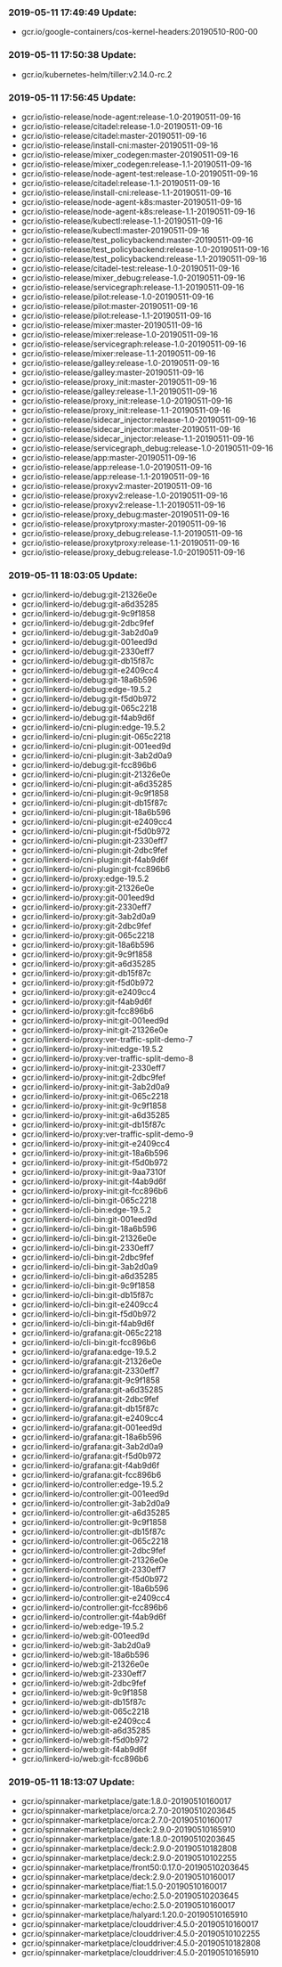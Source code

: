 ### 2019-05-11 17:49:49 Update:

- gcr.io/google-containers/cos-kernel-headers:20190510-R00-00
### 2019-05-11 17:50:38 Update:

- gcr.io/kubernetes-helm/tiller:v2.14.0-rc.2
### 2019-05-11 17:56:45 Update:

- gcr.io/istio-release/node-agent:release-1.0-20190511-09-16
- gcr.io/istio-release/citadel:release-1.0-20190511-09-16
- gcr.io/istio-release/citadel:master-20190511-09-16
- gcr.io/istio-release/install-cni:master-20190511-09-16
- gcr.io/istio-release/mixer_codegen:master-20190511-09-16
- gcr.io/istio-release/mixer_codegen:release-1.1-20190511-09-16
- gcr.io/istio-release/node-agent-test:release-1.0-20190511-09-16
- gcr.io/istio-release/citadel:release-1.1-20190511-09-16
- gcr.io/istio-release/install-cni:release-1.1-20190511-09-16
- gcr.io/istio-release/node-agent-k8s:master-20190511-09-16
- gcr.io/istio-release/node-agent-k8s:release-1.1-20190511-09-16
- gcr.io/istio-release/kubectl:release-1.1-20190511-09-16
- gcr.io/istio-release/kubectl:master-20190511-09-16
- gcr.io/istio-release/test_policybackend:master-20190511-09-16
- gcr.io/istio-release/test_policybackend:release-1.0-20190511-09-16
- gcr.io/istio-release/test_policybackend:release-1.1-20190511-09-16
- gcr.io/istio-release/citadel-test:release-1.0-20190511-09-16
- gcr.io/istio-release/mixer_debug:release-1.0-20190511-09-16
- gcr.io/istio-release/servicegraph:release-1.1-20190511-09-16
- gcr.io/istio-release/pilot:release-1.0-20190511-09-16
- gcr.io/istio-release/pilot:master-20190511-09-16
- gcr.io/istio-release/pilot:release-1.1-20190511-09-16
- gcr.io/istio-release/mixer:master-20190511-09-16
- gcr.io/istio-release/mixer:release-1.0-20190511-09-16
- gcr.io/istio-release/servicegraph:release-1.0-20190511-09-16
- gcr.io/istio-release/mixer:release-1.1-20190511-09-16
- gcr.io/istio-release/galley:release-1.0-20190511-09-16
- gcr.io/istio-release/galley:master-20190511-09-16
- gcr.io/istio-release/proxy_init:master-20190511-09-16
- gcr.io/istio-release/galley:release-1.1-20190511-09-16
- gcr.io/istio-release/proxy_init:release-1.0-20190511-09-16
- gcr.io/istio-release/proxy_init:release-1.1-20190511-09-16
- gcr.io/istio-release/sidecar_injector:release-1.0-20190511-09-16
- gcr.io/istio-release/sidecar_injector:master-20190511-09-16
- gcr.io/istio-release/sidecar_injector:release-1.1-20190511-09-16
- gcr.io/istio-release/servicegraph_debug:release-1.0-20190511-09-16
- gcr.io/istio-release/app:master-20190511-09-16
- gcr.io/istio-release/app:release-1.0-20190511-09-16
- gcr.io/istio-release/app:release-1.1-20190511-09-16
- gcr.io/istio-release/proxyv2:master-20190511-09-16
- gcr.io/istio-release/proxyv2:release-1.0-20190511-09-16
- gcr.io/istio-release/proxyv2:release-1.1-20190511-09-16
- gcr.io/istio-release/proxy_debug:master-20190511-09-16
- gcr.io/istio-release/proxytproxy:master-20190511-09-16
- gcr.io/istio-release/proxy_debug:release-1.1-20190511-09-16
- gcr.io/istio-release/proxytproxy:release-1.1-20190511-09-16
- gcr.io/istio-release/proxy_debug:release-1.0-20190511-09-16
### 2019-05-11 18:03:05 Update:

- gcr.io/linkerd-io/debug:git-21326e0e
- gcr.io/linkerd-io/debug:git-a6d35285
- gcr.io/linkerd-io/debug:git-9c9f1858
- gcr.io/linkerd-io/debug:git-2dbc9fef
- gcr.io/linkerd-io/debug:git-3ab2d0a9
- gcr.io/linkerd-io/debug:git-001eed9d
- gcr.io/linkerd-io/debug:git-2330eff7
- gcr.io/linkerd-io/debug:git-db15f87c
- gcr.io/linkerd-io/debug:git-e2409cc4
- gcr.io/linkerd-io/debug:git-18a6b596
- gcr.io/linkerd-io/debug:edge-19.5.2
- gcr.io/linkerd-io/debug:git-f5d0b972
- gcr.io/linkerd-io/debug:git-065c2218
- gcr.io/linkerd-io/debug:git-f4ab9d6f
- gcr.io/linkerd-io/cni-plugin:edge-19.5.2
- gcr.io/linkerd-io/cni-plugin:git-065c2218
- gcr.io/linkerd-io/cni-plugin:git-001eed9d
- gcr.io/linkerd-io/cni-plugin:git-3ab2d0a9
- gcr.io/linkerd-io/debug:git-fcc896b6
- gcr.io/linkerd-io/cni-plugin:git-21326e0e
- gcr.io/linkerd-io/cni-plugin:git-a6d35285
- gcr.io/linkerd-io/cni-plugin:git-9c9f1858
- gcr.io/linkerd-io/cni-plugin:git-db15f87c
- gcr.io/linkerd-io/cni-plugin:git-18a6b596
- gcr.io/linkerd-io/cni-plugin:git-e2409cc4
- gcr.io/linkerd-io/cni-plugin:git-f5d0b972
- gcr.io/linkerd-io/cni-plugin:git-2330eff7
- gcr.io/linkerd-io/cni-plugin:git-2dbc9fef
- gcr.io/linkerd-io/cni-plugin:git-f4ab9d6f
- gcr.io/linkerd-io/cni-plugin:git-fcc896b6
- gcr.io/linkerd-io/proxy:edge-19.5.2
- gcr.io/linkerd-io/proxy:git-21326e0e
- gcr.io/linkerd-io/proxy:git-001eed9d
- gcr.io/linkerd-io/proxy:git-2330eff7
- gcr.io/linkerd-io/proxy:git-3ab2d0a9
- gcr.io/linkerd-io/proxy:git-2dbc9fef
- gcr.io/linkerd-io/proxy:git-065c2218
- gcr.io/linkerd-io/proxy:git-18a6b596
- gcr.io/linkerd-io/proxy:git-9c9f1858
- gcr.io/linkerd-io/proxy:git-a6d35285
- gcr.io/linkerd-io/proxy:git-db15f87c
- gcr.io/linkerd-io/proxy:git-f5d0b972
- gcr.io/linkerd-io/proxy:git-e2409cc4
- gcr.io/linkerd-io/proxy:git-f4ab9d6f
- gcr.io/linkerd-io/proxy:git-fcc896b6
- gcr.io/linkerd-io/proxy-init:git-001eed9d
- gcr.io/linkerd-io/proxy-init:git-21326e0e
- gcr.io/linkerd-io/proxy:ver-traffic-split-demo-7
- gcr.io/linkerd-io/proxy-init:edge-19.5.2
- gcr.io/linkerd-io/proxy:ver-traffic-split-demo-8
- gcr.io/linkerd-io/proxy-init:git-2330eff7
- gcr.io/linkerd-io/proxy-init:git-2dbc9fef
- gcr.io/linkerd-io/proxy-init:git-3ab2d0a9
- gcr.io/linkerd-io/proxy-init:git-065c2218
- gcr.io/linkerd-io/proxy-init:git-9c9f1858
- gcr.io/linkerd-io/proxy-init:git-a6d35285
- gcr.io/linkerd-io/proxy-init:git-db15f87c
- gcr.io/linkerd-io/proxy:ver-traffic-split-demo-9
- gcr.io/linkerd-io/proxy-init:git-e2409cc4
- gcr.io/linkerd-io/proxy-init:git-18a6b596
- gcr.io/linkerd-io/proxy-init:git-f5d0b972
- gcr.io/linkerd-io/proxy-init:git-9aa7310f
- gcr.io/linkerd-io/proxy-init:git-f4ab9d6f
- gcr.io/linkerd-io/proxy-init:git-fcc896b6
- gcr.io/linkerd-io/cli-bin:git-065c2218
- gcr.io/linkerd-io/cli-bin:edge-19.5.2
- gcr.io/linkerd-io/cli-bin:git-001eed9d
- gcr.io/linkerd-io/cli-bin:git-18a6b596
- gcr.io/linkerd-io/cli-bin:git-21326e0e
- gcr.io/linkerd-io/cli-bin:git-2330eff7
- gcr.io/linkerd-io/cli-bin:git-2dbc9fef
- gcr.io/linkerd-io/cli-bin:git-3ab2d0a9
- gcr.io/linkerd-io/cli-bin:git-a6d35285
- gcr.io/linkerd-io/cli-bin:git-9c9f1858
- gcr.io/linkerd-io/cli-bin:git-db15f87c
- gcr.io/linkerd-io/cli-bin:git-e2409cc4
- gcr.io/linkerd-io/cli-bin:git-f5d0b972
- gcr.io/linkerd-io/cli-bin:git-f4ab9d6f
- gcr.io/linkerd-io/grafana:git-065c2218
- gcr.io/linkerd-io/cli-bin:git-fcc896b6
- gcr.io/linkerd-io/grafana:edge-19.5.2
- gcr.io/linkerd-io/grafana:git-21326e0e
- gcr.io/linkerd-io/grafana:git-2330eff7
- gcr.io/linkerd-io/grafana:git-9c9f1858
- gcr.io/linkerd-io/grafana:git-a6d35285
- gcr.io/linkerd-io/grafana:git-2dbc9fef
- gcr.io/linkerd-io/grafana:git-db15f87c
- gcr.io/linkerd-io/grafana:git-e2409cc4
- gcr.io/linkerd-io/grafana:git-001eed9d
- gcr.io/linkerd-io/grafana:git-18a6b596
- gcr.io/linkerd-io/grafana:git-3ab2d0a9
- gcr.io/linkerd-io/grafana:git-f5d0b972
- gcr.io/linkerd-io/grafana:git-f4ab9d6f
- gcr.io/linkerd-io/grafana:git-fcc896b6
- gcr.io/linkerd-io/controller:edge-19.5.2
- gcr.io/linkerd-io/controller:git-001eed9d
- gcr.io/linkerd-io/controller:git-3ab2d0a9
- gcr.io/linkerd-io/controller:git-a6d35285
- gcr.io/linkerd-io/controller:git-9c9f1858
- gcr.io/linkerd-io/controller:git-db15f87c
- gcr.io/linkerd-io/controller:git-065c2218
- gcr.io/linkerd-io/controller:git-2dbc9fef
- gcr.io/linkerd-io/controller:git-21326e0e
- gcr.io/linkerd-io/controller:git-2330eff7
- gcr.io/linkerd-io/controller:git-f5d0b972
- gcr.io/linkerd-io/controller:git-18a6b596
- gcr.io/linkerd-io/controller:git-e2409cc4
- gcr.io/linkerd-io/controller:git-fcc896b6
- gcr.io/linkerd-io/controller:git-f4ab9d6f
- gcr.io/linkerd-io/web:edge-19.5.2
- gcr.io/linkerd-io/web:git-001eed9d
- gcr.io/linkerd-io/web:git-3ab2d0a9
- gcr.io/linkerd-io/web:git-18a6b596
- gcr.io/linkerd-io/web:git-21326e0e
- gcr.io/linkerd-io/web:git-2330eff7
- gcr.io/linkerd-io/web:git-2dbc9fef
- gcr.io/linkerd-io/web:git-9c9f1858
- gcr.io/linkerd-io/web:git-db15f87c
- gcr.io/linkerd-io/web:git-065c2218
- gcr.io/linkerd-io/web:git-e2409cc4
- gcr.io/linkerd-io/web:git-a6d35285
- gcr.io/linkerd-io/web:git-f5d0b972
- gcr.io/linkerd-io/web:git-f4ab9d6f
- gcr.io/linkerd-io/web:git-fcc896b6
### 2019-05-11 18:13:07 Update:

- gcr.io/spinnaker-marketplace/gate:1.8.0-20190510160017
- gcr.io/spinnaker-marketplace/orca:2.7.0-20190510203645
- gcr.io/spinnaker-marketplace/orca:2.7.0-20190510160017
- gcr.io/spinnaker-marketplace/deck:2.9.0-20190510165910
- gcr.io/spinnaker-marketplace/gate:1.8.0-20190510203645
- gcr.io/spinnaker-marketplace/deck:2.9.0-20190510182808
- gcr.io/spinnaker-marketplace/deck:2.9.0-20190510102255
- gcr.io/spinnaker-marketplace/front50:0.17.0-20190510203645
- gcr.io/spinnaker-marketplace/deck:2.9.0-20190510160017
- gcr.io/spinnaker-marketplace/fiat:1.5.0-20190510160017
- gcr.io/spinnaker-marketplace/echo:2.5.0-20190510203645
- gcr.io/spinnaker-marketplace/echo:2.5.0-20190510160017
- gcr.io/spinnaker-marketplace/halyard:1.20.0-20190510165910
- gcr.io/spinnaker-marketplace/clouddriver:4.5.0-20190510160017
- gcr.io/spinnaker-marketplace/clouddriver:4.5.0-20190510102255
- gcr.io/spinnaker-marketplace/clouddriver:4.5.0-20190510182808
- gcr.io/spinnaker-marketplace/clouddriver:4.5.0-20190510165910

